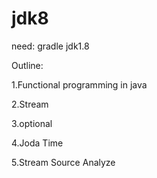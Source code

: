 # jdk8
need: 
gradle 
jdk1.8

Outline:

1.Functional programming in java

2.Stream

3.optional

4.Joda Time

5.Stream Source Analyze





